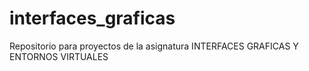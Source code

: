 # interfaces_graficas
Repositorio para proyectos de la asignatura INTERFACES GRAFICAS Y ENTORNOS VIRTUALES
